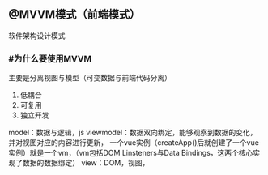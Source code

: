 ## @MVVM模式（前端模式）
软件架构设计模式

### #为什么要使用MVVM
主要是分离视图与模型（可变数据与前端代码分离）
1. 低耦合
2. 可复用
3. 独立开发

model：数据与逻辑，js
viewmodel：数据双向绑定，能够观察到数据的变化，并对视图对应的内容进行更新，
一个vue实例（createApp()后就创建了一个vue实例）就是一个vm，（vm包括DOM Linsteners与Data Bindings，这两个核心实现了数据的数据绑定）
view：DOM，视图，<template>


view层展现的不是model层的数据，而是ViewModel层的数据，由ViewModel负责与Model层交互
这就完全解耦了View层与Model层，这个解耦至关重要，它是前后端分离方案实施的重要一环


视图变了，模型也会变
使用属性v-model，在可输入元素中

异步通信为主